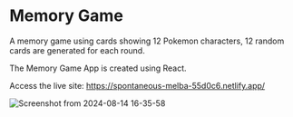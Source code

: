# Memory Game

A memory game using cards showing 12 Pokemon characters, 12 random cards are generated for each round.

The Memory Game App is created using React.

Access the live site: https://spontaneous-melba-55d0c6.netlify.app/

![Screenshot from 2024-08-14 16-35-58](https://github.com/user-attachments/assets/bde52381-04c8-4f61-88be-8e4e00ea6e03)
